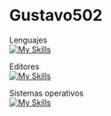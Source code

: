 # Gustavo502
Lenguajes  
[![My Skills](https://skillicons.dev/icons?i=js,java,html,css,cpp,c,py,mysql,godot,unity)](https://skillicons.dev)

Editores  
[![My Skills](https://skillicons.dev/icons?i=sublime,vscode,visualstudio)](https://skillicons.dev)

Sistemas operativos  
[![My Skills](https://skillicons.dev/icons?i=windows)](https://skillicons.dev)
